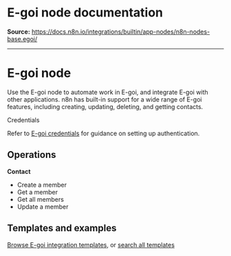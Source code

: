 # E-goi node documentation

**Source:** https://docs.n8n.io/integrations/builtin/app-nodes/n8n-nodes-base.egoi/

---

# E-goi node

Use the E-goi node to automate work in E-goi, and integrate E-goi with other applications. n8n has built-in support for a wide range of E-goi features, including creating, updating, deleting, and getting contacts.

Credentials

Refer to [E-goi credentials](../../credentials/egoi/) for guidance on setting up authentication.

## Operations

**Contact**

- Create a member
- Get a member
- Get all members
- Update a member

## Templates and examples

[Browse E-goi integration templates](https://n8n.io/integrations/e-goi/), or [search all templates](https://n8n.io/workflows/)
